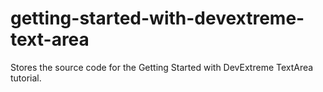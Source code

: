 # getting-started-with-devextreme-text-area
Stores the source code for the Getting Started with DevExtreme TextArea tutorial.
